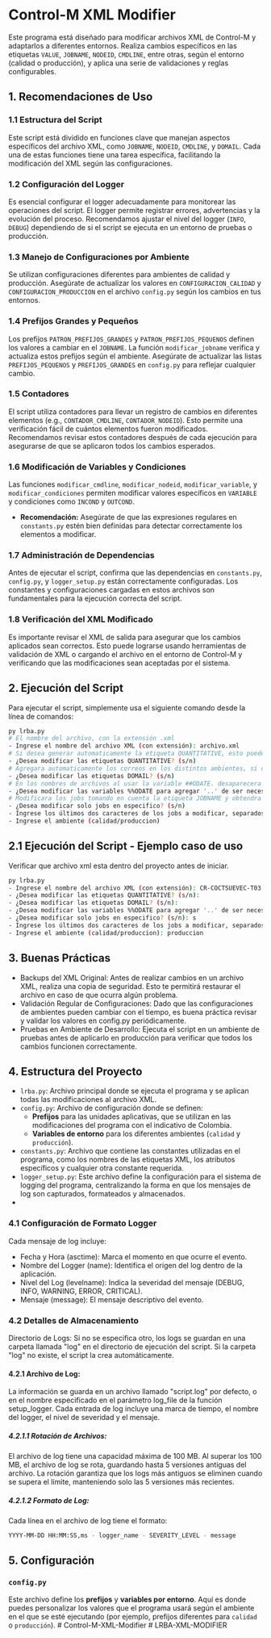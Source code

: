 # Control-M XML Modifier

Este programa está diseñado para modificar archivos XML de Control-M y adaptarlos a diferentes entornos. Realiza cambios específicos en las etiquetas `VALUE`, `JOBNAME`, `NODEID`, `CMDLINE`, entre otras, según el entorno (calidad o producción), y aplica una serie de validaciones y reglas configurables.

## 1. Recomendaciones de Uso

### 1.1 Estructura del Script

Este script está dividido en funciones clave que manejan aspectos específicos del archivo XML, como `JOBNAME`, `NODEID`, `CMDLINE`, y `DOMAIL`. Cada una de estas funciones tiene una tarea específica, facilitando la modificación del XML según las configuraciones.

### 1.2 Configuración del Logger

Es esencial configurar el logger adecuadamente para monitorear las operaciones del script. El logger permite registrar errores, advertencias y la evolución del proceso. 
Recomendamos ajustar el nivel del logger (`INFO`, `DEBUG`) dependiendo de si el script se ejecuta en un entorno de pruebas o producción.

### 1.3 Manejo de Configuraciones por Ambiente

Se utilizan configuraciones diferentes para ambientes de calidad y producción. Asegúrate de actualizar los valores en `CONFIGURACION_CALIDAD` y `CONFIGURACION_PRODUCCION` en el archivo `config.py` según los cambios en tus entornos. 

### 1.4 Prefijos Grandes y Pequeños

Los prefijos `PATRON_PREFIJOS_GRANDES` y `PATRON_PREFIJOS_PEQUENOS` definen los valores a cambiar en el `JOBNAME`. La función `modificar_jobname` verifica y actualiza estos prefijos según el ambiente. Asegúrate de actualizar las listas `PREFIJOS_PEQUENOS` y `PREFIJOS_GRANDES` en `config.py` para reflejar cualquier cambio.

### 1.5 Contadores

El script utiliza contadores para llevar un registro de cambios en diferentes elementos (e.g., `CONTADOR_CMDLINE`, `CONTADOR_NODEID`). Esto permite una verificación fácil de cuántos elementos fueron modificados. Recomendamos revisar estos contadores después de cada ejecución para asegurarse de que se aplicaron todos los cambios esperados.

### 1.6 Modificación de Variables y Condiciones

Las funciones `modificar_cmdline`, `modificar_nodeid`, `modificar_variable`, y `modificar_condiciones` permiten modificar valores específicos en `VARIABLE` y condiciones como `INCOND` y `OUTCOND`. 
- **Recomendación:** Asegúrate de que las expresiones regulares en `constants.py` estén bien definidas para detectar correctamente los elementos a modificar.

### 1.7 Administración de Dependencias

Antes de ejecutar el script, confirma que las dependencias en `constants.py`, `config.py`, y `logger_setup.py` están correctamente configuradas. Los constantes y configuraciones cargadas en estos archivos son fundamentales para la ejecución correcta del script.

### 1.8 Verificación del XML Modificado

Es importante revisar el XML de salida para asegurar que los cambios aplicados sean correctos. Esto puede lograrse usando herramientas de validación de XML o cargando el archivo en el entorno de Control-M y verificando que las modificaciones sean aceptadas por el sistema.

## 2. Ejecución del Script

Para ejecutar el script, simplemente usa el siguiente comando desde la línea de comandos:

```bash
py lrba.py
# El nombre del archivo, con la extensión .xml
- Ingrese el nombre del archivo XML (con extensión): archivo.xml
# Si desea generar automaticamente la etiqueta QUANTITATIVE, esto puede conllevar a modificar el formato.
- ¿Desea modificar las etiquetas QUANTITATIVE? (s/n)
# Agregara automaticamente los correos en los distintos ambientes, si desea puede modificar el destinatario en `config.py` tener presente que sobreescribira si selecciona afirmativamente.
- ¿Desea modificar las etiquetas DOMAIL? (s/n)
# En los nombres de archivos al usar la variable ##ODATE. desaparecera el '.', por buenas prácticas se colocan dos para evitar problemas
- ¿Desea modificar las variables %%ODATE para agregar '..' de ser necesario? (s/n)
# Modificara los jobs tomando en cuenta la etiqueta JOBNAME y obtendra los últimos dos caracteres
- ¿Desea modificar solo jobs en especifico? (s/n)
- Ingrese los últimos dos caracteres de los jobs a modificar, separados por comas (ej: 01,02,03)
- Ingrese el ambiente (calidad/produccion)
```

## 2.1 Ejecución del Script - Ejemplo caso de uso

Verificar que archivo xml esta dentro del proyecto antes de iniciar.

```bash
py lrba.py
- Ingrese el nombre del archivo XML (con extensión): CR-COCTSUEVEC-T03.xml
- ¿Desea modificar las etiquetas QUANTITATIVE? (s/n):
- ¿Desea modificar las etiquetas DOMAIL? (s/n):
- ¿Desea modificar las variables %%ODATE para agregar '..' de ser necesario? (s/n):
- ¿Desea modificar solo jobs en especifico? (s/n): s
- Ingrese los últimos dos caracteres de los jobs a modificar, separados por comas (ej: 01,02,03): 22,23
- Ingrese el ambiente (calidad/produccion): produccion
```

## 3. Buenas Prácticas

- Backups del XML Original: Antes de realizar cambios en un archivo XML, realiza una copia de seguridad. Esto te permitirá restaurar el archivo en caso de que ocurra algún problema.
- Validación Regular de Configuraciones: Dado que las configuraciones de ambientes pueden cambiar con el tiempo, es buena práctica revisar y validar los valores en config.py periódicamente.
- Pruebas en Ambiente de Desarrollo: Ejecuta el script en un ambiente de pruebas antes de aplicarlo en producción para verificar que todos los cambios funcionen correctamente.

## 4. Estructura del Proyecto

- `lrba.py`: Archivo principal donde se ejecuta el programa y se aplican todas las modificaciones al archivo XML.
- `config.py`: Archivo de configuración donde se definen:
  - **Prefijos** para las unidades aplicativas, que se utilizan en las modificaciones del programa con el indicativo de Colombia.
  - **Variables de entorno** para los diferentes ambientes (`calidad` y `producción`).
- `constants.py`: Archivo que contiene las constantes utilizadas en el programa, como los nombres de las etiquetas XML, los atributos específicos y cualquier otra constante requerida.
- `logger_setup.py`: Este archivo define la configuración para el sistema de logging del programa, centralizando la forma en que los mensajes de log son capturados, formateados y almacenados. 
- 
### 4.1 Configuración de Formato Logger

Cada mensaje de log incluye:
- Fecha y Hora (asctime): Marca el momento en que ocurre el evento.
- Nombre del Logger (name): Identifica el origen del log dentro de la aplicación.
- Nivel del Log (levelname): Indica la severidad del mensaje (DEBUG, INFO, WARNING, ERROR, CRITICAL).
- Mensaje (message): El mensaje descriptivo del evento.

### 4.2 Detalles de Almacenamiento

Directorio de Logs:
Si no se especifica otro, los logs se guardan en una carpeta llamada "log" en el directorio de ejecución del script.
Si la carpeta "log" no existe, el script la crea automáticamente.

#### 4.2.1 Archivo de Log:

La información se guarda en un archivo llamado "script.log" por defecto, o en el nombre especificado en el parámetro log_file de la función setup_logger.
Cada entrada de log incluye una marca de tiempo, el nombre del logger, el nivel de severidad y el mensaje.

##### 4.2.1.1 Rotación de Archivos:

El archivo de log tiene una capacidad máxima de 100 MB.
Al superar los 100 MB, el archivo de log se rota, guardando hasta 5 versiones antiguas del archivo. La rotación garantiza que los logs más antiguos se eliminen cuando se supera el límite, manteniendo solo las 5 versiones más recientes.

##### 4.2.1.2 Formato de Log:

Cada línea en el archivo de log tiene el formato:

```bash 
YYYY-MM-DD HH:MM:SS,ms - logger_name - SEVERITY_LEVEL - message
```

## 5. Configuración

### `config.py`

Este archivo define los **prefijos** y **variables por entorno**. Aquí es donde puedes personalizar los valores que el programa usará según el ambiente en el que se esté ejecutando (por ejemplo, prefijos diferentes para `calidad` o `producción`). 
#   C o n t r o l - M - X M L - M o d i f i e r  
 #   L R B A - X M L - M O D I F I E R  
 